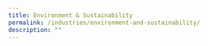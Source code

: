 ```yaml
---
title: Environment & Sustainability
permalink: /industries/environment-and-sustainability/
description: ""
---
```

